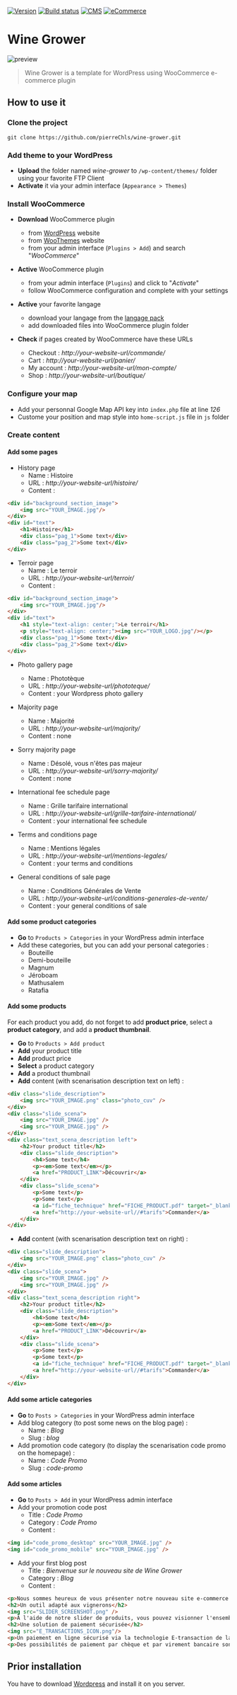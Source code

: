 [![Version](https://img.shields.io/badge/version-1.0-green.svg?style=flat-square)](https://img.shields.io/badge/version-1.1-greene.svg?style=flat-square) [![Build status](https://img.shields.io/badge/build-passing-green.svg?style=flat-square)](https://img.shields.io/badge/build-passing-green.svg?style=flat-square) [![CMS](https://img.shields.io/badge/CMS-WordPress-lightgrey.svg?style=flat-square)](https://img.shields.io/badge/CMS-WordPress-lightgrey.svg) [![eCommerce](https://img.shields.io/badge/E%20Commerce%20solution-WooCommerce-lightgrey.svg?style=flat-square)](https://img.shields.io/badge/E%20Commerce%20solution-WooCommerce-lightgrey.svg?style=flat-square)

# Wine Grower

![preview](https://raw.githubusercontent.com/PierreChls/wine-grower-template/master/wine-grower/images/preview.png)

> Wine Grower is a template for WordPress using WooCommerce e-commerce plugin

## How to use it

### Clone the project

    git clone https://github.com/pierreChls/wine-grower.git
    
### Add theme to your WordPress

- **Upload** the folder named *wine-grower* to `/wp-content/themes/` folder using your favorite FTP Client
- **Activate** it via your admin interface (`Appearance > Themes`)

### Install WooCommerce

- **Download** WooCommerce plugin 
    - from [WordPress](https://fr.wordpress.org/plugins/woocommerce/) website  
    - from [WooThemes](https://www.woothemes.com/woocommerce/) website 
    - from your admin interface (`Plugins > Add`) and search "*WooCommerce*"
    
- **Active** WooCommerce plugin 
    - from your admin interface (`Plugins`) and click to "*Activate*"
    - follow WooCommerce configuration and complete with your settings
    
- **Active** your favorite langage
    - download your langage from the [langage pack](https://translate.wordpress.org/projects/wp-plugins/woocommerce/language-packs)
    - add downloaded files into WooCommerce plugin folder
    
- **Check** if pages created by WooCommerce have these URLs
    - Checkout : *http://your-website-url/commande/*
    - Cart : *http://your-website-url/panier/*
    - My account : *http://your-website-url/mon-compte/*
    - Shop : *http://your-website-url/boutique/*
    
### Configure your map

- Add your personnal Google Map API key into `index.php` file at line *126*
- Custome your position and map style into `home-script.js` file in `js` folder 
 
### Create content

#### Add some pages

- History page
    - Name : Histoire
    - URL : *http://your-website-url/histoire/*
    - Content : 

```html
<div id="background_section_image">
    <img src="YOUR_IMAGE.jpg"/>
</div>
<div id="text">
    <h1>Histoire</h1>
    <div class="pag_1">Some text</div>
    <div class="pag_2">Some text</div>
</div>
```

- Terroir page
    - Name : Le terroir
    - URL : *http://your-website-url/terroir/*
    - Content : 

```html
<div id="background_section_image">
    <img src="YOUR_IMAGE.jpg"/>
</div>
<div id="text">
    <h1 style="text-align: center;">Le terroir</h1>
    <p style="text-align: center;"><img src="YOUR_LOGO.jpg"/></p>
    <div class="pag_1">Some text</div>
    <div class="pag_2">Some text</div>
</div>
```

- Photo gallery page
    - Name : Phototèque
    - URL : *http://your-website-url/phototeque/*
    - Content : your Wordpress photo gallery
        
- Majority page
    - Name : Majorité
    - URL : *http://your-website-url/majority/*
    - Content : none

- Sorry majority page
    - Name : Désolé, vous n'êtes pas majeur
    - URL : *http://your-website-url/sorry-majority/*
    - Content : none
    
- International fee schedule page
    - Name : Grille tarifaire international
    - URL : *http://your-website-url/grille-tarifaire-international/*
    - Content : your international fee schedule

- Terms and conditions page
    - Name : Mentions légales
    - URL : *http://your-website-url/mentions-legales/*
    - Content : your terms and conditions

- General conditions of sale page
    - Name : Conditions Générales de Vente
    - URL : *http://your-website-url/conditions-generales-de-vente/*
    - Content : your general conditions of sale

#### Add some product categories

- **Go** to `Products > Categories` in your WordPress admin interface
- Add these categories, but you can add your personal categories :
    - Bouteille
    - Demi-bouteille
    - Magnum
    - Jéroboam
    - Mathusalem
    - Ratafia

#### Add some products

For each product you add, do not forget to add **product price**, select a **product category**, and add a **product thumbnail**.

- **Go** to `Products > Add product`
- **Add** your product title
- **Add** product price
- **Select** a product category
- **Add** a product thumbnail
- **Add** content (with scenarisation description text on left) : 

```html
<div class="slide_description">
    <img src="YOUR_IMAGE.png" class="photo_cuv" />
</div>
<div class="slide_scena">
    <img src="YOUR_IMAGE.jpg" />
    <img src="YOUR_IMAGE.jpg" />
</div>
<div class="text_scena_description left">
    <h2>Your product title</h2>
    <div class="slide_description">
        <h4>Some text</h4>
        <p><em>Some text</em></p>
        <a href="PRODUCT_LINK">Découvrir</a>
    </div>
    <div class="slide_scena">
        <p>Some text</p>
        <p>Some text</p>
        <a id="fiche_technique" href="FICHE_PRODUCT.pdf" target="_blank">Fiche technique</a>
        <a href="http://your-website-url//#tarifs">Commander</a>
    </div>
</div>
```

- **Add** content (with scenarisation description text on right) : 

```html
<div class="slide_description">
    <img src="YOUR_IMAGE.png" class="photo_cuv" />
</div>
<div class="slide_scena">
    <img src="YOUR_IMAGE.jpg" />
    <img src="YOUR_IMAGE.jpg" />
</div>
<div class="text_scena_description right">
    <h2>Your product title</h2>
    <div class="slide_description">
        <h4>Some text</h4>
        <p><em>Some text</em></p>
        <a href="PRODUCT_LINK">Découvrir</a>
    </div>
    <div class="slide_scena">
        <p>Some text</p>
        <p>Some text</p>
        <a id="fiche_technique" href="FICHE_PRODUCT.pdf" target="_blank">Fiche technique</a>
        <a href="http://your-website-url//#tarifs">Commander</a>
    </div>
</div>
```

#### Add some article categories

- **Go** to `Posts > Categories` in your WordPress admin interface
- Add blog category (to post some news on the blog page) :
    - Name : *Blog*
    - Slug : *blog*
- Add promotion code category (to display the scenarisation code promo on the homepage) :
    - Name : *Code Promo*
    - Slug : *code-promo*

#### Add some articles   

- **Go** to `Posts > Add` in your WordPress admin interface
- Add your promotion code post
    - Title : *Code Promo*
    - Category : *Code Promo*
    - Content : 

```html    
<img id="code_promo_desktop" src="YOUR_IMAGE.jpg" />
<img id="code_promo_mobile" src="YOUR_IMAGE.jpg" />
```

- Add your first blog post
    - Title : *Bienvenue sur le nouveau site de Wine Grower*
    - Category : *Blog*
    - Content : 

```html    
<p>Nous sommes heureux de vous présenter notre nouveau site e-commerce Wine Grower.</p>
<h2>Un outil adapté aux vignerons</h2>
<img src="SLIDER_SCREENSHOT.png" />
<p>À l'aide de notre slider de produits, vous pouvez visionner l'ensemble de nos produits et y trouver des informations techniques. Vous y trouverez aussi des fiches techniques permettant de vous aider à les déguster. Le formulaire de commande a été pensé pour vous faciliter la commande, comme sur un papier, il vous suffit de rentrer le nombre de bouteille que vous désirez.</p>
<h2>Une solution de paiement sécurisée</h2>
<img src="E_TRANSACTIONS_ICON.png"/>
<p>Un paiement en ligne sécurisé via la technologie E-transaction de la banque Crédit Agricole. Vous pourrez payer avec votre carte bancaire en toute sécurité.</p>
<p>Des possibilités de paiement par chèque et par virement bancaire sont aussi disponibles.</p>
```
    
## Prior installation

You have to download [Wordpress](https://wordpress.org/download/) and install it on you server.


